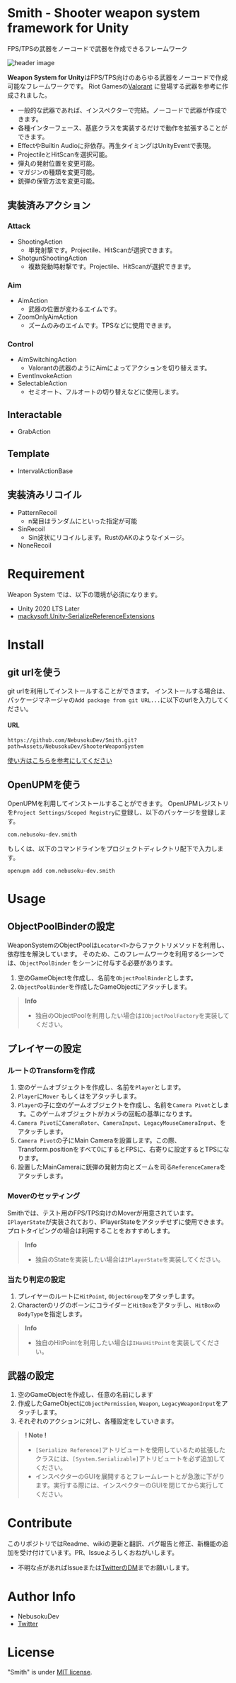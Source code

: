 # Smith - Shooter weapon system framework for Unity
FPS/TPSの武器をノーコードで武器を作成できるフレームワーク

![header image](img/icons/SmithLogo.png "HeaderLogo")


**Weapon System for Unity**はFPS/TPS向けのあらゆる武器をノーコードで作成可能なフレームワークです。 Riot
Gamesの[Valorant](https://playvalorant.com/en-us/arsenal/) に登場する武器を参考に作成されました。

* 一般的な武器であれば、インスペクターで完結。ノーコードで武器が作成できます。
* 各種インターフェース、基底クラスを実装するだけで動作を拡張することができます。
* EffectやBuiltin Audioに非依存。再生タイミングはUnityEventで表現。
* ProjectileとHitScanを選択可能。
* 弾丸の発射位置を変更可能。
* マガジンの種類を変更可能。
* 銃弾の保管方法を変更可能。

## 実装済みアクション

### Attack

- ShootingAction
  - 単発射撃です。Projectile、HitScanが選択できます。
- ShotgunShootingAction
  - 複数発動時射撃です。Projectile、HitScanが選択できます。 

### Aim

- AimAction
  - 武器の位置が変わるエイムです。
- ZoomOnlyAimAction
  - ズームのみのエイムです。TPSなどに使用できます。

### Control

- AimSwitchingAction
  - Valorantの武器のようにAimによってアクションを切り替えます。
- EventInvokeAction
- SelectableAction
  - セミオート、フルオートの切り替えなどに使用します。

## Interactable

- GrabAction

## Template

- IntervalActionBase

## 実装済みリコイル

- PatternRecoil
  - n発目はランダムにといった指定が可能
- SinRecoil
  - Sin波状にリコイルします。RustのAKのようなイメージ。
- NoneRecoil

# Requirement

Weapon System では、以下の環境が必須になります。

- Unity 2020 LTS Later
- [mackysoft.Unity-SerializeReferenceExtensions](https://github.com/mackysoft/Unity-SerializeReferenceExtensions)

# Install

## git urlを使う

git urlを利用してインストールすることができます。 インストールする場合は、 パッケージマネージャの`Add package from git URL...`に以下のurlを入力してください。

#### URL
```text
https://github.com/NebusokuDev/Smith.git?path=Assets/NebusokuDev/ShooterWeaponSystem
```
[使い方はこちらを参考にしてください](https://docs.unity3d.com/2019.4/Documentation/Manual/upm-ui-giturl.html)

## OpenUPMを使う

OpenUPMを利用してインストールすることができます。 OpenUPMレジストリを`Project Settings/Scoped Registry`に登録し、以下のパッケージを登録します。

```
com.nebusoku-dev.smith
```

もしくは、以下のコマンドラインをプロジェクトディレクトリ配下で入力します。

```
openupm add com.nebusoku-dev.smith
```

# Usage

## ObjectPoolBinderの設定

WeaponSystemのObjectPoolは`Locator<T>`からファクトリメソッドを利用し、依存性を解決しています。 そのため、このフレームワークを利用するシーンでは、`ObjectPoolBinder`
をシーンに付与する必要があります。

1. 空のGameObjectを作成し、名前を`ObjectPoolBinder`とします。
2. `ObjectPoolBinder`を作成したGameObjectにアタッチします。
> **Info**
> - 独自のObjectPoolを利用したい場合は`IObjectPoolFactory`を実装してください。

## プレイヤーの設定
### ルートのTransformを作成
1. 空のゲームオブジェクトを作成し、名前を`Player`とします。
2. `Player`に`Mover` もしくはをアタッチします。
3. `Player`の子に空のゲームオブジェクトを作成し、名前を`Camera Pivot`とします。このゲームオブジェクトがカメラの回転の基準になります。
4. `Camera Pivot`に`CameraRotor`、`CameraInput`、`LegacyMouseCameraInput`、をアタッチします。
5. `Camera Pivot`の子にMain Cameraを設置します。この際、Transform.positionをすべて0にするとFPSに、右寄りに設定するとTPSになります。
6. 設置したMainCameraに銃弾の発射方向とズームを司る`ReferenceCamera`をアタッチします。


### Moverのセッティング

Smithでは、テスト用のFPS/TPS向けのMoverが用意されています。
`IPlayerState`が実装されており、IPlayerStateをアタッチせずに使用できます。プロトタイピングの場合は利用することをおすすめします。

> **Info** 
> - 独自のStateを実装したい場合は`IPlayerState`を実装してください。

### 当たり判定の設定

1. プレイヤーのルートに`HitPoint`, `ObjectGroup`をアタッチします。
2. Characterのリグのボーンにコライダーと`HitBox`をアタッチし、`HitBox`の`BodyType`を指定します。


> **Info**
> - 独自のHitPointを利用したい場合は`IHasHitPoint`を実装してください。

## 武器の設定

1. 空のGameObjectを作成し、任意の名前にします
2. 作成したGameObjectに`ObjectPermission`, `Weapon`, `LegacyWeaponInput`をアタッチします。
3. それぞれのアクションに対し、各種設定をしていきます。

>  **! Note !**
> - `[Serialize Reference]`アトリビュートを使用しているため拡張したクラスには、`[System.Serializable]`アトリビュートを必ず追加してください。
> - インスペクターのGUIを展開するとフレームレートとが急激に下がります。実行する際には、インスペクターのGUIを閉じてから実行してください。

# Contribute
このリポジトリではReadme、wikiの更新と翻訳、バグ報告と修正、新機能の追加を受け付けています。PR、Issueよろしくおねがいします。

- 不明な点があればIssueまたは[TwitterのDM](https://twitter.com/neubsoku_dev)までお願いします。
# Author Info
- NebusokuDev
- [Twitter](https://twitter.com/neubsoku_dev)


# License
"Smith" is under [MIT license](https://en.wikipedia.org/wiki/MIT_License).